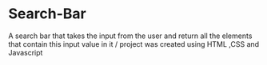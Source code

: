 # Search-Bar
 A search bar that takes the input from the user and return all the elements that contain this input value in it / project was created using HTML ,CSS and Javascript
